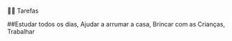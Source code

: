 👨‍💻 Tarefas



##Estudar todos os dias,
Ajudar a arrumar a casa,
Brincar com as Crianças,
Trabalhar
